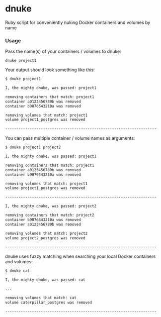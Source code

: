 # dnuke
Ruby script for conveniently nuking Docker containers and volumes by name

### Usage
Pass the name(s) of your containers / volumes to dnuke:

`dnuke project1`

Your output should look something like this:

```bash
$ dnuke project1

I, the mighty dnuke, was passed: project1

removing containers that match: project1
container a0123456789b was removed
container b9876543210a was removed

removing volumes that match: project1
volume project1_postgres was removed

--------------------------------------------------------------------
```

You can pass multiple container / volume names as arguments:

```bash
$ dnuke project1 project2

I, the mighty dnuke, was passed: project1

removing containers that match: project1
container a0123456789b was removed
container b9876543210a was removed

removing volumes that match: project1
volume project1_postgres was removed

--------------------------------------------------------------------

I, the mighty dnuke, was passed: project2

removing containers that match: project2
container b9876543210a was removed
container a0123456789b was removed

removing volumes that match: project2
volume project2_postgres was removed

--------------------------------------------------------------------
```

dnuke uses fuzzy matching when searching your local Docker containers and volumes:

```bash
$ dnuke cat

I, the mighty dnuke, was passed: cat

...

removing volumes that match: cat
volume caterpillar_postgres was removed

--------------------------------------------------------------------
```
